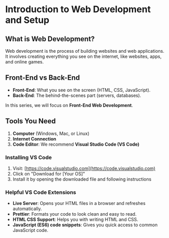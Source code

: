 # Introduction to Web Development and Setup

## What is Web Development?
Web development is the process of building websites and web applications. It involves creating everything you see on the internet, like websites, apps, and online games.

## Front-End vs Back-End
- **Front-End**: What you see on the screen (HTML, CSS, JavaScript).
- **Back-End**: The behind-the-scenes part (servers, databases).

In this series, we will focus on **Front-End Web Development**.

## Tools You Need
1. **Computer** (Windows, Mac, or Linux)
2. **Internet Connection**
3. **Code Editor**: We recommend **Visual Studio Code (VS Code)**

### Installing VS Code
1. Visit: [https://code.visualstudio.com](https://code.visualstudio.com)
2. Click on "Download for [Your OS]"
3. Install it by opening the downloaded file and following instructions

### Helpful VS Code Extensions
- **Live Server**: Opens your HTML files in a browser and refreshes automatically.
- **Prettier**: Formats your code to look clean and easy to read.
- **HTML CSS Support**: Helps you with writing HTML and CSS.
- **JavaScript (ES6) code snippets**: Gives you quick access to common JavaScript code.